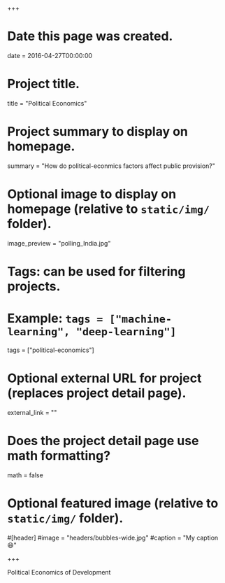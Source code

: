 +++
# Date this page was created.
date = 2016-04-27T00:00:00

# Project title.
title = "Political Economics"

# Project summary to display on homepage.
summary = "How do political-econmics factors affect public provision?"

# Optional image to display on homepage (relative to `static/img/` folder).
image_preview = "polling_India.jpg"

# Tags: can be used for filtering projects.
# Example: `tags = ["machine-learning", "deep-learning"]`
tags = ["political-economics"]

# Optional external URL for project (replaces project detail page).
external_link = ""

# Does the project detail page use math formatting?
math = false

# Optional featured image (relative to `static/img/` folder).
#[header]
#image = "headers/bubbles-wide.jpg"
#caption = "My caption :smile:"

+++

Political Economics of Development
